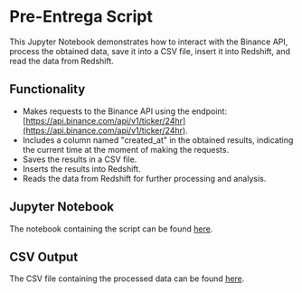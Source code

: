 # Pre-Entrega Script

This Jupyter Notebook demonstrates how to interact with the Binance API, process the obtained data, save it into a CSV file, insert it into Redshift, and read the data from Redshift.

## Functionality

- Makes requests to the Binance API using the endpoint: [https://api.binance.com/api/v1/ticker/24hr](https://api.binance.com/api/v1/ticker/24hr).
- Includes a column named "created_at" in the obtained results, indicating the current time at the moment of making the requests.
- Saves the results in a CSV file.
- Inserts the results into Redshift.
- Reads the data from Redshift for further processing and analysis.

## Jupyter Notebook

The notebook containing the script can be found [here](https://github.com/mateobelossi/EntregableBelossi.ipynb/blob/main/pre_entrega_script.ipynb).

## CSV Output

The CSV file containing the processed data can be found [here]([path_to_csv_file.csv](https://github.com/mateobelossi/EntregableBelossi.ipynb/blob/main/20240401_125605_mercado_binance.csv)).


